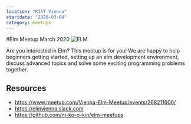 ```yaml
---
location: "RIAT Vienna"
startdate: "2020-03-04"
category: meetups
---
```


#Elm Meetup March 2020
![ELM](https://images.unsplash.com/photo-1542831371-32f555c86880?ixlib=rb-1.2.1&ixid=eyJhcHBfaWQiOjEyMDd9&auto=format&fit=crop&w=1350&q=80)

Are you interested in Elm? This meetup is for you! We are happy to help beginners getting started, setting up an elm development environment, discuss advanced topics and solve some exciting programming problems together.


## Resources
* https://www.meetup.com/Vienna-Elm-Meetup/events/268211606/
* https://elmvienna.slack.com
* https://github.com/ni-ko-o-kin/elm-meetups

